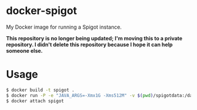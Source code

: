 # docker-spigot
My Docker image for running a Spigot instance.

**This repository is no longer being updated; I'm moving this to a private repository. I didn't delete this repository because I hope it can help someone else.**

# Usage
```bash
$ docker build -t spigot .
$ docker run -P -e "JAVA_ARGS=-Xmx1G -Xms512M" -v $(pwd)/spigotdata:/data -itd --name my-spigot spigot
$ docker attach spigot
```
